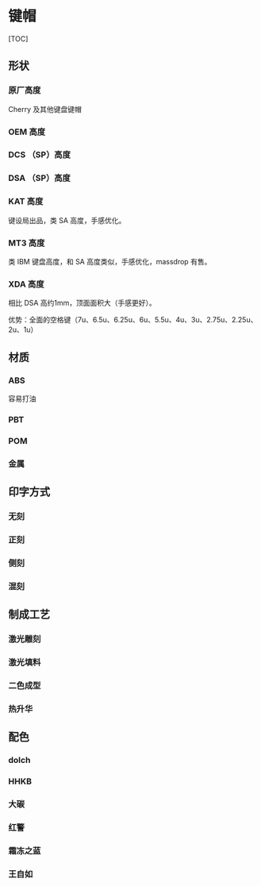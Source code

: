 # 键帽

[TOC]



## 形状



### 原厂高度

Cherry 及其他键盘键帽

### OEM 高度





### DCS （SP）高度



### DSA （SP）高度

### KAT 高度

键设局出品，类 SA 高度，手感优化。

### MT3 高度

类 IBM 键盘高度，和 SA 高度类似，手感优化，massdrop 有售。

### XDA 高度

相比 DSA 高约1mm，顶面面积大（手感更好）。

优势：全面的空格键（7u、6.5u、6.25u、6u、5.5u、4u、3u、2.75u、2.25u、2u、1u）



## 材质

### ABS

容易打油

### PBT


### POM

### 金属

## 印字方式

### 无刻

### 正刻

### 侧刻

### 混刻

## 制成工艺

### 激光雕刻

### 激光填料

### 二色成型

### 热升华

## 配色

### dolch

### HHKB

### 大碳

### 红警

### 霜冻之蓝

### 王自如










